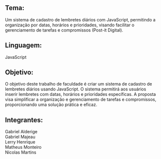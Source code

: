 <h2>Tema:</h2>
Um sistema de cadastro de lembretes diários com JavaScript, permitindo a organização por datas, horários e prioridades, visando facilitar o gerenciamento de tarefas e compromissos (Post-it Digital).


<h2>Linguagem:</h2>
JavaScript


<h2>Objetivo:</h2>
O objetivo deste trabalho de faculdade é criar um sistema de cadastro de lembretes diários usando JavaScript. O sistema permitirá aos usuários inserir lembretes com datas, horários e prioridades específicas. A proposta visa simplificar a organização e gerenciamento de tarefas e compromissos, proporcionando uma solução prática e eficaz.



<h2>Integrantes:</h2>
Gabriel Alderige</br>
Gabriel Majeau</br>
Lerry Henrique</br>
Matheus Monteiro</br>
Nicolas Martins</br>
